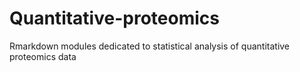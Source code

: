 # Quantitative-proteomics
Rmarkdown modules dedicated to statistical analysis of quantitative proteomics data
